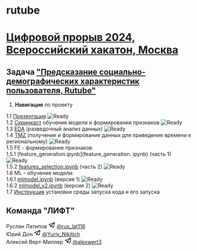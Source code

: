 # rutube

# [Цифровой прорыв 2024, Всероссийский хакатон, Москва](https://hacks-ai.ru/)

## Задача ["Предсказание социально-демографических характеристик пользователя, Rutube"](https://hacks-ai.ru/events/1077379)

1. **Навигация** по проекту

1.1 [Презентация](presentation.pdf) ![Ready](https://img.shields.io/badge/-ready-green) \
1.2 [Скринкаст](https://disk.yandex.ru/i/-W2Ocj-WwVBkMQ) обучения модели и формирования признаков ![Ready](https://img.shields.io/badge/-ready-green) \
1.3 [EDA](eda.ipynb) (разведочный анализ данных) ![Ready](https://img.shields.io/badge/-ready-green) \
1.4 [TMZ](gmt_region.ipynb) (получение и формирование данных для приведение времени к региональному) ![Ready](https://img.shields.io/badge/-ready-green) \
1.5 FE - формирование признаков: \
1.5.1 [feature_generation.ipynb](feature_generation. ipynb) (часть 1) ![Ready](https://img.shields.io/badge/-ready-green) \
1.5.2 [features_selection.ipynb](features_selection.ipynb) (часть 2) ![Ready](https://img.shields.io/badge/-ready-green) \
1.6 ML - обучение модели: \
1.6.1 [mlmodel.ipynb](mlmodel.ipynb) (версия 1) ![Ready](https://img.shields.io/badge/-ready-green) \
1.6.2 [mlmodel_v2.ipynb](mlmodel_v2.ipynb) (версия 2) ![Ready](https://img.shields.io/badge/-ready-green) \
1.7 [Инструкция](instructions.md) установки среды запуска кода и его запуска

## Команда "ЛИФТ"

Руслан Латипов <img src="images/tglogo.jpg" width="18"> [@rus_lat116](https://t.me/rus_lat116) \
Юрий Дон <img src="images/tglogo.jpg" width="18"> [@Yuriy_Nikitich](https://t.me/Yuriy_Nikitich) \
Алексей Верт-Миллер <img src="images/tglogo.jpg" width="18"> [@alexwert3](https://t.me/alexwert3)
